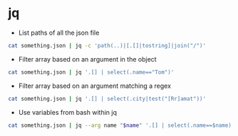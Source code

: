 # jq

* List paths of all the json file

```bash
cat something.json | jq -c 'path(..)|[.[]|tostring]|join("/")'
```

* Filter array based on an argument in the object

```bash
cat something.json | jq '.[] | select(.name=="Tom")'
```

* Filter array based on an argument matching a regex

```bash
cat something.json | jq '.[] | select(.city|test("[Rr]amat"))'
```

* Use variables from bash within jq
```bash
cat something.json | jq --arg name "$name" '.[] | select(.name==$name)'
```
